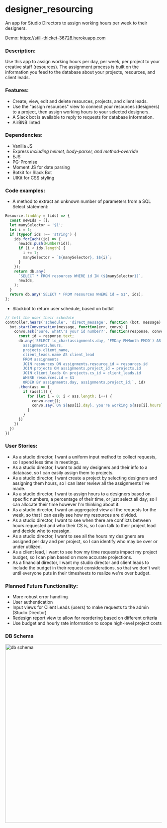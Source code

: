 # designer_resourcing
An app for Studio Directors to assign working hours per week to their designers.

Demo:
https://still-thicket-36728.herokuapp.com

### Description:
Use this app to assign working hours per day, per week, per project to your creative staff (resources). The assignment process is built on the information you feed to the database about your projects, resources, and client leads.


### Features:

- Create, view, edit and delete resources, projects, and client leads.
- Use the "assign resources" view to connect your resources (designers) to a project, then assign working hours to your selected designers.
- A Slack bot is available to reply to requests for database information. 
- AirBNB linted

### Dependencies:

- Vanilla JS
- Express *including helmet, body-parser, and method-override*
- EJS
- PG-Promise
- Moment JS for date parsing
- Botkit for Slack Bot
- UIKit for CSS styling

### Code examples:

- A method to extract an unknown number of parameters from a SQL Select statement:
```javascript
Resource.findAny = (ids) => {
  const newIds = [];
  let manySelector = '$1';
  let i = 1;
  if (typeof ids !== 'string') {
    ids.forEach((id) => {
      newIds.push(Number(id));
      if (i < ids.length) {
        i += 1;
        manySelector = `${manySelector}, $${i}`;
      }
    });
    return db.any(
      `SELECT * FROM resources WHERE id IN (${manySelector})`,
      newIds,
    );
  }
  return db.any('SELECT * FROM resources WHERE id = $1', ids);
};
```

- Slackbot to return user schedule, based on botkit
```javascript
// tell the user their schedule
controller.hears('schedule', 'direct_message', function (bot, message) {
  bot.startConversation(message, function(err, convo) {
    convo.ask('Sure, what\'s your id number?', function(response, convo) {
      const id = response.text;
      db.any(`SELECT to_char(assignments.day, 'FMDay FMMonth FMDD') AS day,
        assignments.hours,
        projects.client_name,
        client_leads.name AS client_lead
        FROM assignments
        JOIN resources ON assignments.resource_id = resources.id
        JOIN projects ON assignments.project_id = projects.id
        JOIN client_leads On projects.cs_id = client_leads.id
        WHERE resources.id = $1
        ORDER BY assignments.day, assignments.project_id;`, id)
      .then(ass => {
        if (ass[1]) {
          for (let i = 0; i < ass.length; i++) {
            convo.next();
            convo.say(`On ${ass[i].day}, you're working ${ass[i].hours} hours on ${ass[i].client_name} with ${ass[i].client_lead}`)
          }
        }
      })
    })
  })
})
```

### User Stories:

- As a studio director, I want a uniform input method to collect requests, so I spend less time in 
meetings.
- As a studio director, I want to add my designers and their info to a database, so I can easily assign them to projects.
- As a studio director, I want create a project by selecting designers and assigning them hours, so I can later review all the assignments I've made.
- As a studio director, I want to assign hours to a designers based on specific numbers, a percentage of their time, or just select all day; so I can allocate their time however I'm thinking about it.
- As a studio director, I want an aggregated view all the requests for the week, so that I can easily see how my resources are divided.
- As a studio director, I want to see when there are conflicts between hours requested and who their CS is, so I can talk to their project lead and decide who to reassign.
- As a studio director, I want to see all the hours my designers are assigned per day and per project, so I can identify who may be over or under utilized.
- As a client lead, I want to see how my time requests impact my project budget, so I can plan based on more accurate projections.
- As a financial director, I want my studio director and client leads to include the budget in their request considerations, so that we don't wait until everyone puts in their timesheets to realize we're over budget.

### Planned Future Functionality:

- More robust error handling
- User authentication
- Input views for Client Leads (users) to make requests to the admin (Studio Director)
- Redesign report view to allow for reordering based on different criteria
- Use budget and hourly rate information to scope high-level project costs

### DB Schema

<img width="575" alt="db schema" src="https://git.generalassemb.ly/storage/user/9428/files/d88e1e00-31b9-11e8-8c16-cfd574d40fe0">
